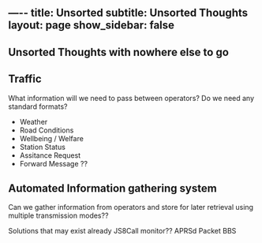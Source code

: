 —--
title: Unsorted 
subtitle: Unsorted Thoughts
layout: page
show_sidebar: false
--- 

## Unsorted Thoughts with nowhere else to go



## Traffic

What information will we need to pass between operators? Do we need any standard formats?

- Weather
- Road Conditions
- Wellbeing / Welfare
- Station Status
- Assitance Request
- Forward Message ??


## Automated Information gathering system

Can we gather information from operators and store for later retrieval using multiple transmission modes??

Solutions that may exist already
JS8Call monitor??
APRSd
Packet BBS

